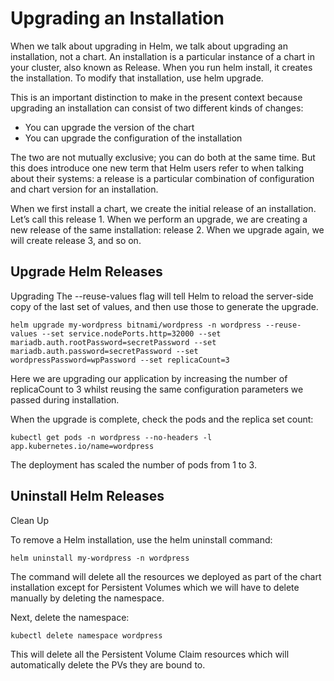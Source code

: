 # Upgrading an Installation

When we talk about upgrading in Helm, we talk about upgrading an installation, not a chart. An installation is a particular instance of a chart in your cluster, also known as Release. When you run helm install, it creates the installation. To modify that installation, use helm upgrade.

This is an important distinction to make in the present context because upgrading an installation can consist of two different kinds of changes:

- You can upgrade the version of the chart
- You can upgrade the configuration of the installation

The two are not mutually exclusive; you can do both at the same time. But this does introduce one new term that Helm users refer to when talking about their systems: a release is a particular combination of configuration and chart version for an installation.

When we first install a chart, we create the initial release of an installation. Let’s call this release 1. When we perform an upgrade, we are creating a new release of the same installation: release 2. When we upgrade again, we will create release 3, and so on.

## Upgrade Helm Releases

Upgrading
The --reuse-values flag will tell Helm to reload the server-side copy of the last set of values, and then use those to generate the upgrade.

```
helm upgrade my-wordpress bitnami/wordpress -n wordpress --reuse-values --set service.nodePorts.http=32000 --set mariadb.auth.rootPassword=secretPassword --set mariadb.auth.password=secretPassword --set wordpressPassword=wpPassword --set replicaCount=3
```

Here we are upgrading our application by increasing the number of replicaCount to 3 whilst reusing the same configuration parameters we passed during installation.

When the upgrade is complete, check the pods and the replica set count:

```
kubectl get pods -n wordpress --no-headers -l app.kubernetes.io/name=wordpress
```

The deployment has scaled the number of pods from 1 to 3.

## Uninstall Helm Releases

Clean Up

To remove a Helm installation, use the helm uninstall command:

```
helm uninstall my-wordpress -n wordpress
```

The command will delete all the resources we deployed as part of the chart installation except for Persistent Volumes which we will have to delete manually by deleting the namespace.

Next, delete the namespace:

```
kubectl delete namespace wordpress
```

This will delete all the Persistent Volume Claim resources which will automatically delete the PVs they are bound to.
